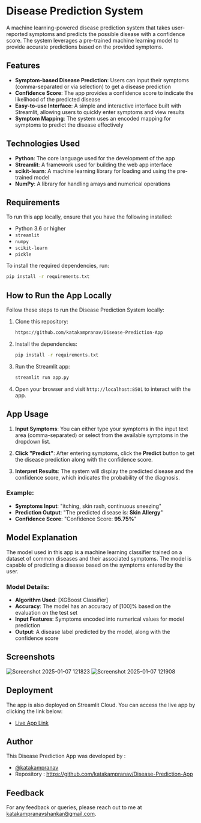 # Disease Prediction System

A machine learning-powered disease prediction system that takes user-reported symptoms and predicts the possible disease with a confidence score. The system leverages a pre-trained machine learning model to provide accurate predictions based on the provided symptoms.

## Features

- **Symptom-based Disease Prediction**: Users can input their symptoms (comma-separated or via selection) to get a disease prediction
- **Confidence Score**: The app provides a confidence score to indicate the likelihood of the predicted disease
- **Easy-to-use Interface**: A simple and interactive interface built with Streamlit, allowing users to quickly enter symptoms and view results
- **Symptom Mapping**: The system uses an encoded mapping for symptoms to predict the disease effectively

## Technologies Used

- **Python**: The core language used for the development of the app
- **Streamlit**: A framework used for building the web app interface
- **scikit-learn**: A machine learning library for loading and using the pre-trained model
- **NumPy**: A library for handling arrays and numerical operations

## Requirements

To run this app locally, ensure that you have the following installed:

- Python 3.6 or higher
- `streamlit`
- `numpy`
- `scikit-learn`
- `pickle`

To install the required dependencies, run:

```bash
pip install -r requirements.txt
```

## How to Run the App Locally

Follow these steps to run the Disease Prediction System locally:

1. Clone this repository:
   ```bash
   https://github.com/katakampranav/Disease-Prediction-App
   ```

2. Install the dependencies:
   ```bash
   pip install -r requirements.txt
   ```

3. Run the Streamlit app:
   ```bash
   streamlit run app.py
   ```

4. Open your browser and visit `http://localhost:8501` to interact with the app.

## App Usage

1. **Input Symptoms**: You can either type your symptoms in the input text area (comma-separated) or select from the available symptoms in the dropdown list.

2. **Click "Predict"**: After entering symptoms, click the **Predict** button to get the disease prediction along with the confidence score.

3. **Interpret Results**: The system will display the predicted disease and the confidence score, which indicates the probability of the diagnosis.

### Example:

- **Symptoms Input**: "itching, skin rash, continuous sneezing"
- **Prediction Output**: "The predicted disease is: **Skin Allergy**"
- **Confidence Score**: "Confidence Score: **95.75%**"

## Model Explanation

The model used in this app is a machine learning classifier trained on a dataset of common diseases and their associated symptoms. The model is capable of predicting a disease based on the symptoms entered by the user.

### Model Details:

- **Algorithm Used**: [XGBoost Classifier]
- **Accuracy**: The model has an accuracy of [100]% based on the evaluation on the test set
- **Input Features**: Symptoms encoded into numerical values for model prediction
- **Output**: A disease label predicted by the model, along with the confidence score

## Screenshots

![Screenshot 2025-01-07 121823](https://github.com/user-attachments/assets/cb740ce8-b00a-40d1-9494-704270f1cb01)
![Screenshot 2025-01-07 121908](https://github.com/user-attachments/assets/9147fbfc-a031-4519-b641-bc29fc301441)


## Deployment

The app is also deployed on Streamlit Cloud. You can access the live app by clicking the link below:

- [Live App Link](https://disease-prediction-app-nknheifaqume48onnplpjg.streamlit.app/)

## Author

This Disease Prediction App was developed by :
-	[@katakampranav](https://github.com/katakampranav)
-	Repository : https://github.com/katakampranav/Disease-Prediction-App

## Feedback

For any feedback or queries, please reach out to me at katakampranavshankar@gmail.com.

